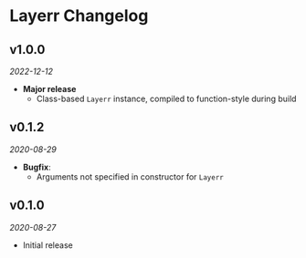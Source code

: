 # Layerr Changelog

## v1.0.0
_2022-12-12_

 * **Major release**
   * Class-based `Layerr` instance, compiled to function-style during build

## v0.1.2
_2020-08-29_

 * **Bugfix**:
   * Arguments not specified in constructor for `Layerr`

## v0.1.0
_2020-08-27_

 * Initial release
